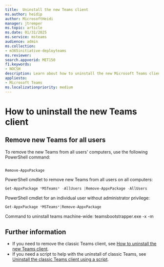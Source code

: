 ```yaml
---
title:  Uninstall the new Teams client
ms.author: heidip
author: MicrosoftHeidi
manager: jtremper
ms.topic: article
ms.date: 01/31/2025
ms.service: msteams
audience: admin
ms.collection: 
- m365initiative-deployteams
ms.reviewer: 
search.appverid: MET150
f1.keywords:
- NOCSH
description: Learn about how to uninstall the new Microsoft Teams client.
appliesto: 
- Microsoft Teams
ms.localizationpriority: medium
---
```


# How to uninstall the new Teams client

## Remove new Teams for all users

To remove the new Teams from all users' computers, use the following PowerShell command:

```powershell

Remove-AppxPackage 
```

PowerShell cmdlet to remove new Teams from all users on all computers:

```powershell
Get-AppxPackage *MSTeams* -AllUsers |Remove-AppxPackage -AllUsers
```

PowerShell cmdlet for an individual user without administrator privilege:

```powershell
Get-AppxPackage *MSTeams*|Remove-AppxPackage
```

Command to uninstall teams machine-wide:
teamsbootstrapper.exe -x -m

## Further information

- If you need to remove the classic Teams client, see [How to uninstall the new Teams client](teams-client-uninstall.md).
- If you need a script to help with the uninstall of classic Teams, see [Uninstall the classic Teams client using a script](teams-client-uninstall-script.md).
